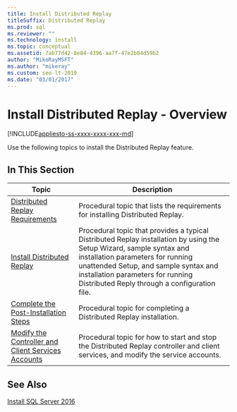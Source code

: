 ```yaml
---
title: Install Distributed Replay
titleSuffix: Distributed Replay
ms.prod: sql
ms.reviewer: ""
ms.technology: install
ms.topic: conceptual
ms.assetid: 7ab77d42-8e84-4396-aa7f-47e2b84d59b2
author: "MikeRayMSFT"
ms.author: "mikeray"
ms.custom: seo-lt-2019
ms.date: "03/01/2017"
---
```


# Install Distributed Replay - Overview

[!INCLUDE[appliesto-ss-xxxx-xxxx-xxx-md](../../includes/appliesto-ss-xxxx-xxxx-xxx-md.md)]

Use the following topics to install the Distributed Replay feature.  
  
## In This Section  
  
|Topic|Description|  
|-----------|-----------------|  
|[Distributed Replay Requirements](../../tools/distributed-replay/distributed-replay-requirements.md)|Procedural topic that lists the requirements for installing Distributed Replay.|  
|[Install Distributed Replay](../../tools/distributed-replay/install-distributed-replay.md)|Procedural topic that provides a typical Distributed Replay installation by using the Setup Wizard, sample syntax and installation parameters for running unattended Setup, and sample syntax and installation parameters for running Distributed Reply through a configuration file.|  
|[Complete the Post-Installation Steps](../../tools/distributed-replay/complete-the-post-installation-steps.md)|Procedural topic for completing a Distributed Replay installation.|  
|[Modify the Controller and Client Services Accounts](../../tools/distributed-replay/modify-the-controller-and-client-services-accounts.md)|Procedural topic for how to start and stop the Distributed Replay controller and client services, and modify the service accounts.|  
  
## See Also  
 [Install SQL Server 2016](../../database-engine/install-windows/install-sql-server.md)  
  
  
